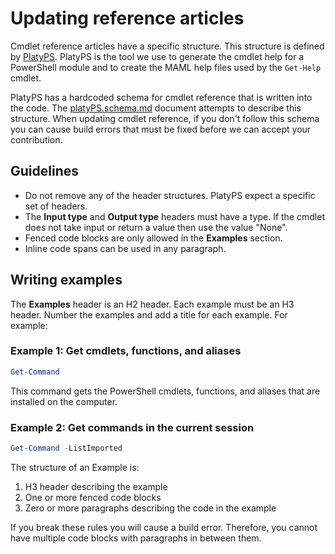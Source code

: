 # Updating reference articles

Cmdlet reference articles have a specific structure. This structure is defined by [PlatyPS].
PlatyPS is the tool we use to generate the cmdlet help for a PowerShell module and to create the
MAML help files used by the `Get-Help` cmdlet.

PlatyPS has a hardcoded schema for cmdlet reference that is written into the code. The
[platyPS.schema.md] document attempts to describe this structure. When updating cmdlet reference,
if you don't follow this schema you can cause build errors that must be fixed before we can
accept your contribution.

## Guidelines

- Do not remove any of the header structures. PlatyPS expect a specific set of headers.
- The **Input type** and **Output type** headers must have a type.
  If the cmdlet does not take input or return a value then use the value "None".
- Fenced code blocks are only allowed in the **Examples** section.
- Inline code spans can be used in any paragraph.

## Writing examples

The **Examples** header is an H2 header. Each example must be an H3 header. Number the examples and
add a title for each example. For example:

### Example 1: Get cmdlets, functions, and aliases

```powershell
Get-Command
```

This command gets the  PowerShell cmdlets, functions, and aliases that are installed on the
computer.

### Example 2: Get commands in the current session

```powershell
Get-Command -ListImported
```

The structure of an Example is:

1. H3 header describing the example
2. One or more fenced code blocks
3. Zero or more paragraphs describing the code in the example

If you break these rules you will cause a build error. Therefore, you cannot have multiple code
blocks with paragraphs in between them.

[PlatyPS]: http://github.com/powershell/platyps
[platyPS.schema.md]: https://github.com/PowerShell/platyPS/blob/master/platyPS.schema.md
